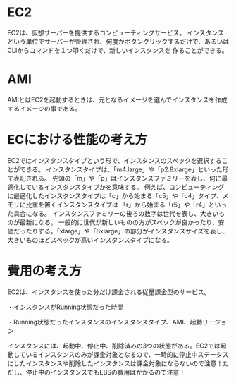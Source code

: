 # EC2
EC2は、仮想サーバーを提供するコンピューティングサービス。
インスタンスという単位でサーバーが管理され、何度かボタンクリックするだけで、あるいはCLIからコマンドを１つ叩くだけで、新しいインスタンスを
作ることができる。

# AMI
AMIとはEC2を起動するときは、元となるイメージを選んでインスタンスを作成するイメージの事である。

# ECにおける性能の考え方
EC2ではインスタンスタイプという形で、インスタンスのスペックを選択することができる。
インスタンスタイプは、「m4.large」や「p2.8xlarge」といった形で表記される。
先頭の「m」や「p」はインスタンスファミリーを表し、何に最適化しているインスタンスタイプかを意味する。
例えば、コンピューティングに最適化したインスタンスタイプは「c」から始まる「c5」や「c4」タイプ、メモリに比重を置くインスタンスタイプは
「r」から始まる「r5」や「r4」といった具合になる。
インスタンスファミリーの後ろの数字は世代を表し、大きいものが最新になる。
一般的に世代が新しいものの方がスペックが良かったり、安価だったりする。「xlarge」や「8xlarge」の部分がインスタンスサイズを表し、
大きいものほどスペックが高いインスタンスタイプになる。

# 費用の考え方
EC2は、インスタンスを使った分だけ課金される従量課金型のサービス。

・インスタンスがRunning状態だった時間

・Running状態だったインスタンスのインスタンスタイプ、AMI、起動リージョン

インスタンスには、起動中、停止中、削除済みの3つの状態がある。EC2では起動しているインスタンスのみが課金対象となるので、一時的に停止中ステータス
にしたインスタンスや削除したインスタンスは課金対象にならないので注意！ただし、停止中のインスタンスでもEBSの費用はかかるので注意！
